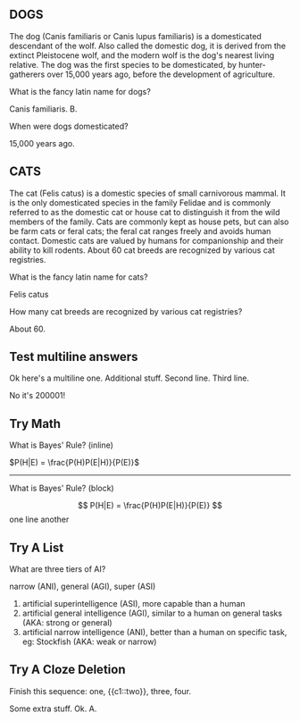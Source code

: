 ## DOGS

The dog (Canis familiaris or Canis lupus familiaris) is a domesticated descendant of the wolf. Also called the domestic dog, it is derived from the extinct Pleistocene wolf, and the modern wolf is the dog's nearest living relative. The dog was the first species to be domesticated, by hunter-gatherers over 15,000 years ago, before the development of agriculture.

<!-- ANKI0 NID:1676395717260 -->
What is the fancy latin name for dogs?
<!-- ANKI1 -->
Canis familiaris. B.
<!-- ANKI2 -->

<!-- ANKI0 NID:1676395717284 -->
When were dogs domesticated?
<!-- ANKI1 -->
15,000 years ago.
<!-- ANKI2 -->

## CATS

The cat (Felis catus) is a domestic species of small carnivorous mammal. It is the only domesticated species in the family Felidae and is commonly referred to as the domestic cat or house cat to distinguish it from the wild members of the family. Cats are commonly kept as house pets, but can also be farm cats or feral cats; the feral cat ranges freely and avoids human contact. Domestic cats are valued by humans for companionship and their ability to kill rodents. About 60 cat breeds are recognized by various cat registries.

<!-- ANKI0 NID:1676395717308 -->
What is the fancy latin name for cats?
<!-- ANKI1 -->
Felis catus
<!-- ANKI2 -->

<!-- ANKI0 NID:1676395717334 -->
How many cat breeds are recognized by various cat registries?
<!-- ANKI1 -->
About 60.
<!-- ANKI2 -->

## Test multiline answers

<!-- ANKI0 NID:1676395717360 -->
Ok here's a multiline one. Additional stuff.
Second line.
Third line.
<!-- ANKI1 -->
No it's 200001!
<!-- ANKI2 -->

## Try Math

<!-- ANKI0 NID:1676395717384 -->
What is Bayes' Rule? (inline)
<!-- ANKI1 -->
$P(H|E) = \frac{P(H)P(E|H)}{P(E)}$
<!-- ANKI2 -->

---

<!-- ANKI0 NID:1676395717409 -->
What is Bayes' Rule? (block)
<!-- ANKI1 -->
$$
P(H|E) = \frac{P(H)P(E|H)}{P(E)}
$$
one
line
another
<!-- ANKI2 -->

## Try A List

<!-- ANKI0 NID:1676395717435 -->
What are three tiers of AI?
<!-- ANKI1 -->
narrow (ANI), general (AGI), super (ASI)
1. artificial superintelligence (ASI), more capable than a human
2. artificial general intelligence (AGI), similar to a human on general tasks (AKA: strong or general)
3. artificial narrow intelligence (ANI), better than a human on specific task, eg: Stockfish (AKA: weak or narrow)
<!-- ANKI2 -->

## Try A Cloze Deletion

<!-- ANKI0 NID:1676395717459 -->
Finish this sequence: one, {{c1::two}}, three, four.
<!-- ANKI1 -->
Some extra stuff. Ok. A.
<!-- ANKI2 -->

